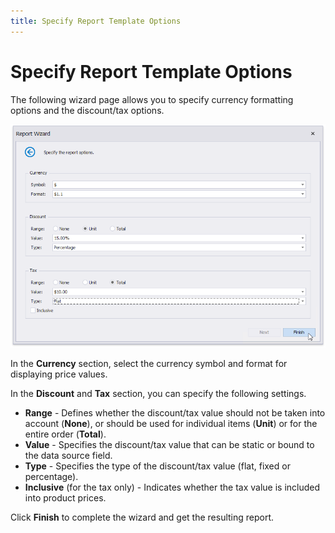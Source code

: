 ```yaml
---
title: Specify Report Template Options
---
```

# Specify Report Template Options

The following wizard page allows you to specify currency formatting options and the discount/tax options.

![report-template-wizard-specify-report-options](../../../../../../images/eurd-win-report-wizard-specify-report-template-options.png)

In the **Currency** section, select the currency symbol and format for displaying price values.

In the **Discount** and **Tax** section, you can specify the following settings.

* **Range** - Defines whether the discount/tax value should not be taken into account (**None**), or should be used for individual items (**Unit**) or for the entire order (**Total**).
* **Value** - Specifies the discount/tax value that can be static or bound to the data source field.
* **Type** - Specifies the type of the discount/tax value (flat, fixed or percentage).
* **Inclusive** (for the tax only) - Indicates whether the tax value is included into product prices.

Click **Finish** to complete the wizard and get the resulting report.